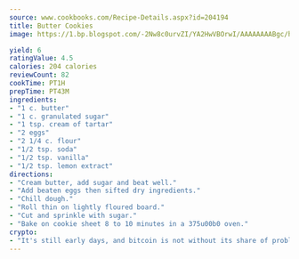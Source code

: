 ```yaml
---
source: www.cookbooks.com/Recipe-Details.aspx?id=204194
title: Butter Cookies
image: https://1.bp.blogspot.com/-2Nw8c0urvZI/YA2HwVBOrwI/AAAAAAAABgc/hcoCuYbLRGghREWYfHLERS8jzKEXzVPXwCLcBGAsYHQ/s154/14.png

yield: 6
ratingValue: 4.5
calories: 204 calories
reviewCount: 82
cookTime: PT1H
prepTime: PT43M
ingredients:
- "1 c. butter"
- "1 c. granulated sugar"
- "1 tsp. cream of tartar"
- "2 eggs"
- "2 1/4 c. flour"
- "1/2 tsp. soda"
- "1/2 tsp. vanilla"
- "1/2 tsp. lemon extract"
directions:
- "Cream butter, add sugar and beat well."
- "Add beaten eggs then sifted dry ingredients."
- "Chill dough."
- "Roll thin on lightly floured board."
- "Cut and sprinkle with sugar."
- "Bake on cookie sheet 8 to 10 minutes in a 375u00b0 oven."
crypto:
- "It's still early days, and bitcoin is not without its share of problems."
---
```

